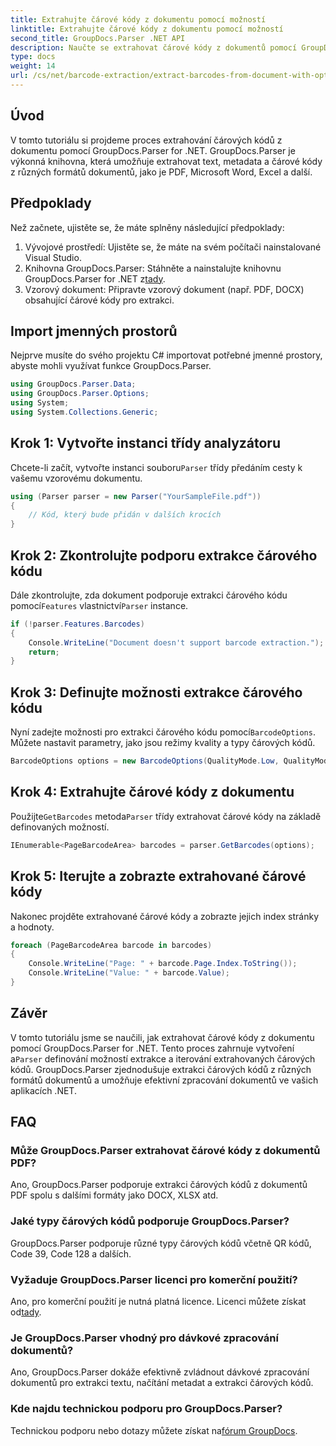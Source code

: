 ```yaml
---
title: Extrahujte čárové kódy z dokumentu pomocí možností
linktitle: Extrahujte čárové kódy z dokumentu pomocí možností
second_title: GroupDocs.Parser .NET API
description: Naučte se extrahovat čárové kódy z dokumentů pomocí GroupDocs.Parser for .NET. Komplexní výukový program s příklady kódu a často kladenými dotazy.
type: docs
weight: 14
url: /cs/net/barcode-extraction/extract-barcodes-from-document-with-options/
---
```

## Úvod
V tomto tutoriálu si projdeme proces extrahování čárových kódů z dokumentu pomocí GroupDocs.Parser for .NET. GroupDocs.Parser je výkonná knihovna, která umožňuje extrahovat text, metadata a čárové kódy z různých formátů dokumentů, jako je PDF, Microsoft Word, Excel a další.
## Předpoklady
Než začnete, ujistěte se, že máte splněny následující předpoklady:
1. Vývojové prostředí: Ujistěte se, že máte na svém počítači nainstalované Visual Studio.
2.  Knihovna GroupDocs.Parser: Stáhněte a nainstalujte knihovnu GroupDocs.Parser for .NET z[tady](https://releases.groupdocs.com/parser/net/).
3. Vzorový dokument: Připravte vzorový dokument (např. PDF, DOCX) obsahující čárové kódy pro extrakci.

## Import jmenných prostorů
Nejprve musíte do svého projektu C# importovat potřebné jmenné prostory, abyste mohli využívat funkce GroupDocs.Parser.
```csharp
using GroupDocs.Parser.Data;
using GroupDocs.Parser.Options;
using System;
using System.Collections.Generic;
```
## Krok 1: Vytvořte instanci třídy analyzátoru
 Chcete-li začít, vytvořte instanci souboru`Parser` třídy předáním cesty k vašemu vzorovému dokumentu.
```csharp
using (Parser parser = new Parser("YourSampleFile.pdf"))
{
    // Kód, který bude přidán v dalších krocích
}
```
## Krok 2: Zkontrolujte podporu extrakce čárového kódu
 Dále zkontrolujte, zda dokument podporuje extrakci čárového kódu pomocí`Features` vlastnictví`Parser` instance.
```csharp
if (!parser.Features.Barcodes)
{
    Console.WriteLine("Document doesn't support barcode extraction.");
    return;
}
```
## Krok 3: Definujte možnosti extrakce čárového kódu
 Nyní zadejte možnosti pro extrakci čárového kódu pomocí`BarcodeOptions`. Můžete nastavit parametry, jako jsou režimy kvality a typy čárových kódů.
```csharp
BarcodeOptions options = new BarcodeOptions(QualityMode.Low, QualityMode.Low, "QR");
```
## Krok 4: Extrahujte čárové kódy z dokumentu
 Použijte`GetBarcodes` metoda`Parser` třídy extrahovat čárové kódy na základě definovaných možností.
```csharp
IEnumerable<PageBarcodeArea> barcodes = parser.GetBarcodes(options);
```
## Krok 5: Iterujte a zobrazte extrahované čárové kódy
Nakonec projděte extrahované čárové kódy a zobrazte jejich index stránky a hodnoty.
```csharp
foreach (PageBarcodeArea barcode in barcodes)
{
    Console.WriteLine("Page: " + barcode.Page.Index.ToString());
    Console.WriteLine("Value: " + barcode.Value);
}
```

## Závěr
 V tomto tutoriálu jsme se naučili, jak extrahovat čárové kódy z dokumentu pomocí GroupDocs.Parser for .NET. Tento proces zahrnuje vytvoření a`Parser` definování možností extrakce a iterování extrahovaných čárových kódů. GroupDocs.Parser zjednodušuje extrakci čárových kódů z různých formátů dokumentů a umožňuje efektivní zpracování dokumentů ve vašich aplikacích .NET.

## FAQ
### Může GroupDocs.Parser extrahovat čárové kódy z dokumentů PDF?
Ano, GroupDocs.Parser podporuje extrakci čárových kódů z dokumentů PDF spolu s dalšími formáty jako DOCX, XLSX atd.
### Jaké typy čárových kódů podporuje GroupDocs.Parser?
GroupDocs.Parser podporuje různé typy čárových kódů včetně QR kódů, Code 39, Code 128 a dalších.
### Vyžaduje GroupDocs.Parser licenci pro komerční použití?
 Ano, pro komerční použití je nutná platná licence. Licenci můžete získat od[tady](https://purchase.groupdocs.com/buy).
### Je GroupDocs.Parser vhodný pro dávkové zpracování dokumentů?
Ano, GroupDocs.Parser dokáže efektivně zvládnout dávkové zpracování dokumentů pro extrakci textu, načítání metadat a extrakci čárových kódů.
### Kde najdu technickou podporu pro GroupDocs.Parser?
 Technickou podporu nebo dotazy můžete získat na[fórum GroupDocs](https://forum.groupdocs.com/c/parser/17).